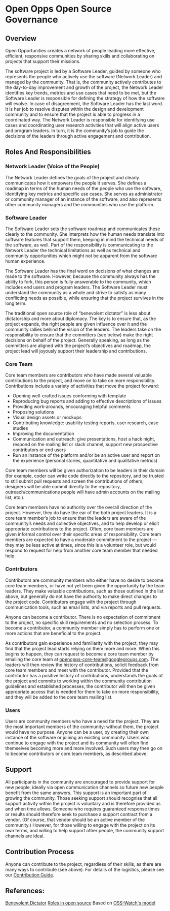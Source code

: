 # Open Opps Open Source Governance

## Overview
Open Opportunities creates a network of people leading more effective, efficient, responsive communities by sharing skills and collaborating on projects that support their missions.

The software project is led by a Software Leader, guided by someone who represents the people who actively use the software (Network Leader) and managed by the community. That is, the community actively contributes to the day-to-day improvement and growth of the project, the Network Leader identifies key trends, metrics and use cases that need to be met, but the Software Leader is responsible for defining the strategy of how the software will evolve. In case of disagreement, the Software Leader has the last word. It is her job to resolve disputes within the design and development community and to ensure that the project is able to progress in a coordinated way. The Network Leader is responsible for identifying use cases and coordinating user research activities that will align active users and program leaders. In turn, it is the community’s job to guide the decisions of the leaders through active engagement and contribution.  

## Roles And Responsibilities
### Network Leader (Voice of the People)
The Network Leader defines the goals of the project and clearly communicates how it empowers the people it serves. She defines a roadmap in terms of the human needs of the people who use the software, identifying key metrics and specific use cases.  She serves as administrator or community manager of an instance of the software, and also represents other community managers and the communities who use the platform.

### Software Leader
The Software Leader sets the software roadmap and communicates these clearly to the community.  She interprets how the human needs translate into software features that support them, keeping in mind the technical needs of the software, as well.   Part of the responsibility is communicating to the Network Leader the technical limitations as well as technical and community opportunities which might not be apparent from the software human experience.

The Software Leader has the final word on decisions of what changes are made to the software.  However, because the community always has the ability to fork, this person is fully answerable to the community, which includes end users and program leaders. The Software Leader must understand the community as a whole and strive to satisfy as many conflicting needs as possible, while ensuring that the project survives in the long term.

The traditional open source role of “benevolent dictator” is less about dictatorship and more about diplomacy. The key is to ensure that, as the project expands, the right people are given influence over it and the community rallies behind the vision of the leaders. The leaders take on the responsibility to ensure that the committers (see below) make the right decisions on behalf of the project. Generally speaking, as long as the committers are aligned with the project’s objectives and roadmap, the project lead will joyously support their leadership and contributions.

### Core Team
Core team members are contributors who have made several valuable contributions to the project, and move on to take on more responsibility. Contributions include a variety of activities that move the project forward:
* Opening well-crafted issues conforming with template
* Reproducing bug reports and adding to effective descriptions of issues
* Providing work-arounds, encouraging helpful comments
* Proposing solutions
* Visual design assets or mockups
* Contributing knowledge: usability testing reports, user research, case studies
* Improving the documentation
* Communication and outreach: give presentations, host a hack night, respond on the mailing list or slack channel, support new prospective contributors or end users
* Run an instance of the platform and/or be an active user and report on the experience (personal stories, quantitative and qualitative metrics)

Core team members will be given authorization to be leaders in their domain (for example, coder can write code directly to the repository, and be trusted to still submit pull requests and screen the contributions of others; designers will be able commit directly to the repository, outreach/communications people will have admin accounts on the mailing list, etc.). 

Core team members have no authority over the overall direction of the project. However, they do have the ear of the both project leaders. It is a core team member’s job to ensure that the leaders are aware of the community’s needs and collective objectives, and to help develop or elicit appropriate contributions to the project. Often, core team members are given informal control over their specific areas of responsibility. Core team members are expected to have a moderate commitment to the project — they may be less active at times, since this is a volunteer role, but would respond to request for help from another core team member that needed help.

### Contributors
Contributors are community members who either have no desire to become core team members, or have not yet been given the opportunity by the team leaders. They make valuable contributions, such as those outlined in the list above, but generally do not have the authority to make direct changes to the project code. Contributors engage with the project through communication tools, such as email lists, and via reports and pull requests.

Anyone can become a contributor. There is no expectation of commitment to the project, no specific skill requirements and no selection process. To become a contributor, a community member simply has to perform one or more actions that are beneficial to the project.

As contributors gain experience and familiarity with the project, they may find that the project lead starts relying on them more and more. When this begins to happen, they can request to become a core team member by emailing the core team at [openopps-core-team@googlegroups.com](mailto:openopps-core-team@googlegroups.com). The leaders will then review the history of contributions, solicit feedback from core team members and meet with the contributor.  Provided that the contributor has a positive history of contributions, understands the goals of the project and commits to working within the community contribution guidelines and established processes, the contributor will then be given appropriate access that is needed for them to take on more responsibility, and they will be added to the core team mailing list.

### Users
Users are community members who have a need for the project. They are the most important members of the community: without them, the project would have no purpose. Anyone can be a user, by creating their own instance of the software or joining an existing community.
Users who continue to engage with the project and its community will often find themselves becoming more and more involved. Such users may then go on to become contributors or core team members, as described above.

## Support
All participants in the community are encouraged to provide support for new people, ideally via open communication channels so future new people benefit from the same answers. This support is an important part of growing the community. Those seeking support should recognise that all support activity within the project is voluntary and is therefore provided as and when time allows. Someone who requires guaranteed response times or results should therefore seek to purchase a support contract from a vendor. (Of course, that vendor should be an active member of the community.) However, for those willing to engage with the project on its own terms, and willing to help support other people, the community support channels are ideal.

## Contribution Process
Anyone can contribute to the project, regardless of their skills, as there are many ways to contribute (see above).  For details of the logistics, please see our [Contribution Guide](https://github.com/18F/code-of-conduct/blob/master/CONTRIBUTING.md).

## References:
[Benevolent Dictator](http://producingoss.com/html-chunk/social-infrastructure.html#benevolent-dictator-qualifications)
[Roles in open source](http://oss-watch.ac.uk/resources/rolesinopensource)
Based on [OSS-Watch's model](http://oss-watch.ac.uk/resources/benevolentdictatorgovernancemodel)

